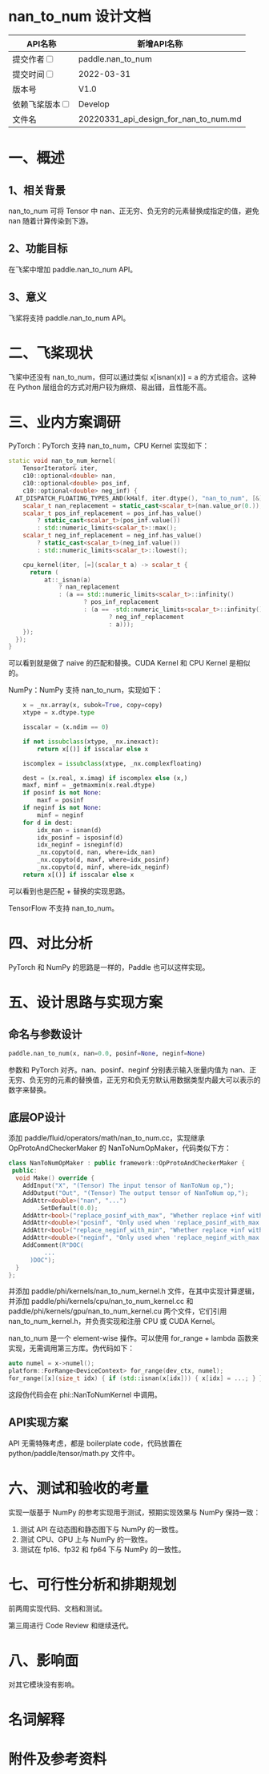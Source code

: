 # nan_to_num 设计文档

| API名称                                                      | 新增API名称                               |
| ------------------------------------------------------------ | ----------------------------------------- |
| 提交作者<input type="checkbox" class="rowselector hidden">   | paddle.nan_to_num                         |
| 提交时间<input type="checkbox" class="rowselector hidden">   | 2022-03-31                                |
| 版本号                                                       | V1.0                                      |
| 依赖飞桨版本<input type="checkbox" class="rowselector hidden"> | Develop                                   |
| 文件名                                                       | 20220331_api_design_for_nan_to_num.md<br> |


# 一、概述

## 1、相关背景

nan_to_num 可将 Tensor 中 nan、正无穷、负无穷的元素替换成指定的值，避免 nan 随着计算传染到下游。

## 2、功能目标

在飞桨中增加 paddle.nan_to_num API。

## 3、意义

飞桨将支持 paddle.nan_to_num API。

# 二、飞桨现状

飞桨中还没有 nan_to_num，但可以通过类似 x[isnan(x)] = a 的方式组合。这种在 Python 层组合的方式对用户较为麻烦、易出错，且性能不高。


# 三、业内方案调研

PyTorch：PyTorch 支持 nan_to_num，CPU Kernel 实现如下：

```c++
static void nan_to_num_kernel(
    TensorIterator& iter,
    c10::optional<double> nan,
    c10::optional<double> pos_inf,
    c10::optional<double> neg_inf) {
  AT_DISPATCH_FLOATING_TYPES_AND(kHalf, iter.dtype(), "nan_to_num", [&]() {
    scalar_t nan_replacement = static_cast<scalar_t>(nan.value_or(0.));
    scalar_t pos_inf_replacement = pos_inf.has_value()
        ? static_cast<scalar_t>(pos_inf.value())
        : std::numeric_limits<scalar_t>::max();
    scalar_t neg_inf_replacement = neg_inf.has_value()
        ? static_cast<scalar_t>(neg_inf.value())
        : std::numeric_limits<scalar_t>::lowest();

    cpu_kernel(iter, [=](scalar_t a) -> scalar_t {
      return (
          at::_isnan(a)
              ? nan_replacement
              : (a == std::numeric_limits<scalar_t>::infinity()
                     ? pos_inf_replacement
                     : (a == -std::numeric_limits<scalar_t>::infinity()
                            ? neg_inf_replacement
                            : a)));
    });
  });
}
```

可以看到就是做了 naive 的匹配和替换。CUDA Kernel 和 CPU Kernel 是相似的。

NumPy：NumPy 支持 nan_to_num，实现如下：

```python
    x = _nx.array(x, subok=True, copy=copy)
    xtype = x.dtype.type

    isscalar = (x.ndim == 0)

    if not issubclass(xtype, _nx.inexact):
        return x[()] if isscalar else x

    iscomplex = issubclass(xtype, _nx.complexfloating)

    dest = (x.real, x.imag) if iscomplex else (x,)
    maxf, minf = _getmaxmin(x.real.dtype)
    if posinf is not None:
        maxf = posinf
    if neginf is not None:
        minf = neginf
    for d in dest:
        idx_nan = isnan(d)
        idx_posinf = isposinf(d)
        idx_neginf = isneginf(d)
        _nx.copyto(d, nan, where=idx_nan)
        _nx.copyto(d, maxf, where=idx_posinf)
        _nx.copyto(d, minf, where=idx_neginf)
    return x[()] if isscalar else x
```

可以看到也是匹配 + 替换的实现思路。

TensorFlow 不支持 nan_to_num。

# 四、对比分析

PyTorch 和 NumPy 的思路是一样的，Paddle 也可以这样实现。

# 五、设计思路与实现方案

## 命名与参数设计

```python
paddle.nan_to_num(x, nan=0.0, posinf=None, neginf=None)
```

参数和 PyTorch 对齐。nan、posinf、neginf 分别表示输入张量内值为 nan、正无穷、负无穷的元素的替换值，正无穷和负无穷默认用数据类型内最大可以表示的数字来替换。

## 底层OP设计

添加 paddle/fluid/operators/math/nan_to_num.cc，实现继承 OpProtoAndCheckerMaker 的 NanToNumOpMaker，代码类似下方：

```c++
class NanToNumOpMaker : public framework::OpProtoAndCheckerMaker {
 public:
  void Make() override {
    AddInput("X", "(Tensor) The input tensor of NanToNum op,");
    AddOutput("Out", "(Tensor) The output tensor of NanToNum op,");
    AddAttr<double>("nan", "...")
        .SetDefault(0.0);
    AddAttr<bool>("replace_posinf_with_max", "Whether replace +inf with max value of the data type");
    AddAttr<double>("posinf", "Only used when 'replace_posinf_with_max' is false. Replace +inf with it.");
    AddAttr<bool>("replace_neginf_with_min", "Whether replace +inf with max value of the data type");
    AddAttr<double>("neginf", "Only used when 'replace_neginf_with_max' is false. Replace -inf with it.");
    AddComment(R"DOC(
          ...
      )DOC");
  }
};
```



并添加 paddle/phi/kernels/nan_to_num_kernel.h 文件，在其中实现计算逻辑，并添加 paddle/phi/kernels/cpu/nan_to_num_kernel.cc 和 paddle/phi/kernels/gpu/nan_to_num_kernel.cu 两个文件，它们引用 nan_to_num_kernel.h，并负责实现和注册 CPU 或 CUDA Kernel。

nan_to_num 是一个 element-wise 操作。可以使用 for_range + lambda 函数来实现，无需调用第三方库。伪代码如下：

```c++
auto numel = x->numel();
platform::ForRange<DeviceContext> for_range(dev_ctx, numel);
for_range([x](size_t idx) { if (std::isnan(x[idx])) { x[idx] = ...; } });
```

这段伪代码会在 phi::NanToNumKernel 中调用。

## API实现方案

API 无需特殊考虑，都是 boilerplate code，代码放置在 python/paddle/tensor/math.py 文件中。

# 六、测试和验收的考量

实现一版基于 NumPy 的参考实现用于测试，预期实现效果与 NumPy 保持一致：

1. 测试 API 在动态图和静态图下与 NumPy 的一致性。
2. 测试 CPU、GPU 上与 NumPy 的一致性。
3. 测试在 fp16、fp32 和 fp64 下与 NumPy 的一致性。

# 七、可行性分析和排期规划

前两周实现代码、文档和测试。

第三周进行 Code Review 和继续迭代。

# 八、影响面

对其它模块没有影响。

# 名词解释

# 附件及参考资料

